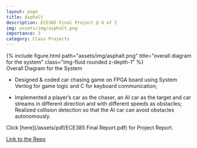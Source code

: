 ```yaml
---
layout: page
title: Asphalt
description: ECE385 Final Project @ U of I
img: assets/img/asphalt.png
importance: 3
category: Class Projects
---
```


<div class="row">
    <div class="col-sm mt-3 mt-md-0">
        {% include figure.html path="assets/img/asphalt.png" title="overall diagram for the system" class="img-fluid rounded z-depth-1" %}
    </div>
</div>
<div class="caption">
    Overall Diagram for the System
</div>


- Designed & coded car chasing game on FPGA board using System Verilog for game logic and C for keyboard communication;

- Implemented a player’s car as the chaser, an AI car as the target and car streams in different direction and with different speeds as obstacles; Realized collision detection so that the AI car can avoid obstacles autonomously.

Click [here](/assets/pdf/ECE385 Final Report.pdf) for Project Report.

[Link to the Repo](https://github.com/Ehzoahis/Asphalt)